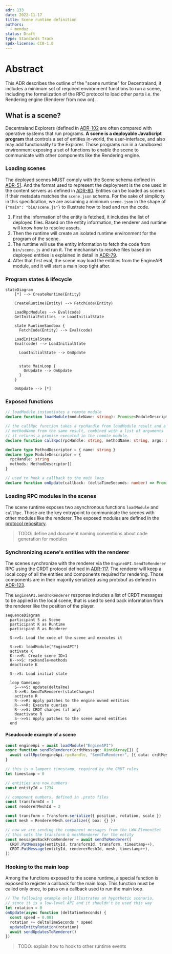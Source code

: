 ```yaml
---
adr: 133
date: 2022-11-17
title: Scene runtime definition
authors:
  - menduz
status: Draft
type: Standards Track
spdx-license: CC0-1.0
---
```


# Abstract

This ADR describes the outline of the "scene runtime" for Decentraland, it includes a minimum set of required environment functions to run a scene, including the formalization of the RPC protocol to load other parts i.e. the Rendering engine (Renderer from now on).

## What is a scene?

Decentraland Explorers (defined in [ADR-102](/adr/ADR-102) are often compared with operative systems that run programs. **A scene is a deployable JavaScript program** that controls a set of entities in-world, the user-interface, and also may add functionality to the Explorer. Those programs run in a sandboxed environment exposing a set of functions to enable the scene to communicate with other components like the Rendering engine.

### Loading scenes

The deployed scenes MUST comply with the Scene schema defined in [ADR-51](/adr/ADR-51). And the format used to represent the deployment is the one used in the content servers as defined in [ADR-80](/adr/ADR-80). Entities can be loaded as scenes if their metadata matches the `scene.json` schema. For the sake of simplicity in this specification, we are assuming a minimum `scene.json` in the shape of `{"main": "bin/scene.js"}` to illustrate how to load and run the code.

1. First the information of the entity is fetched, it includes the list of deployed files. Based on the entity information, the renderer and runtime will know how to resolve assets.
2. Then the runtime will create an isolated runtime environment for the program of the scene.
3. The runtime will use the entity information to fetch the code from `bin/scene.js` and run it. The mechanism to resolve files based on deployed entities is explained in detail in [ADR-79](/adr/ADR-79).
4. After that first eval, the scene may load the entities from the EngineAPI module, and it will start a main loop tight after.

### Program states & lifecycle

```mermaid
stateDiagram
    [*] --> CreateRuntime(Entity)

    CreateRuntime(Entity) --> FetchCode(Entity)

    LoadRpcModules --> Eval(code)
    GetInitialEntities --> LoadInitialState

    state RuntimeSandbox {
      FetchCode(Entity) --> Eval(code)

    LoadInitialState
    Eval(code) --> LoadInitialState

      LoadInitialState --> OnUpdate


      state MainLoop {
        OnUpdate --> OnUpdate
      }
    }

    OnUpdate --> [*]
```

### Exposed functions

```ts
// loadModule instantiates a remote module
declare function loadModule(moduleName: string): Promise<ModuleDescriptor>

// the callRpc function takes a rpcHandle from loadModule result and a
// methodName from the same result, combined with a list of arguments
// it returns a promise executed in the remote module.
declare function callRpc(rpcHandle: string, methodName: string, args: any[]): Promise<ProxyModule>

declare type MethodDescriptor = { name: string }
declare type ModuleDescriptor = {
  rpcHandle: string
  methods: MethodDescriptor[]
}

// used to hook a callback to the main loop
declare function onUpdate(callback: (deltaTimeSeconds: number) => Promise<void>): void
```

### Loading RPC modules in the scenes

The scene runtime exposes two asynchronous functions `loadModule` and `callRpc`. Those are the key entrypoint to communicate the scenes with other modules like the renderer. The exposed modules are defined in the [protocol repository](https://github.com/decentraland/protocol/blob/main/proto/decentraland/kernel/apis/engine_api.proto).

> TODO: define and document naming conventions about code generation for modules

### Synchronizing scene's entities with the renderer

The scenes synchronize with the renderer via the `EngineAPI.SendToRenderer` RPC using the CRDT protocol defined in [ADR-117](/rpc/ADR-117). The renderer will keep a local copy of all the entities and components required for rendering. Those components are in their majority serialized using protobuf as defined in [ADR-123](/rpc/ADR-123).

The `EngineAPI.SendToRenderer` response includes a list of CRDT messages to be applied in the local scene, that is used to send back information from the renderer like the position of the player.

```mermaid
sequenceDiagram
  participant S as Scene
  participant K as Runtime
  participant R as Renderer

  S->>S: Load the code of the scene and executes it

  S->>K: loadModule("EngineAPI")
  activate K
  K-->>R: Create scene ID=1
  K-->>S: rpcHandle+methods
  deactivate K

  S-->S: Load initial state

  loop GameLoop
    S-->>S: update(deltaTme)
    S->>R: SendToRenderer(stateChanges)
    activate R
    R-->>R: Apply patches to the engine owned entities
    R-->>R: Execute queries
    R-->>S: CRDT changes (if any)
    deactivate R
    S-->>S: Apply patches to the scene owned entities
  end
```

#### Pseudocode example of a scene

```typescript
const engineApi = await loadModule("EngineAPI")
async function sendToRenderer(crdtMessage: Uint8Array[]) {
  await callRpc(engineApi.rpcHandle, "SendToRenderer", [{ data: crdtMessage }])
}

// this is a lamport timestamp, required by the CRDT rules
let timestamp = 0

// entities are now numbers
const entityId = 1234

// component numbers, defined in .proto files
const transformId = 1
const rendererMeshId = 2

const transform = Transform.serialize({ position, rotation, scale })
const mesh = RendererMesh.serialize({ box: {} })

// now we are sending the component messages from the LWW-ElementSet
// this sets the transform & meshRenderer for the entity
const messagesBackFromRenderer = await sendToRenderer([
  CRDT.PutMessage(entityId, transformId, transform, timestamp++),
  CRDT.PutMessage(entityId, rendererMeshId, mesh, timestamp++),
])
```

### Hooking to the main loop

Among the functions exposed to the scene runtime, a special function is exposed to register a callback for the main loop. This function must be called only once, to pass on a callback used to run the main loop.

```ts
// The following example only illustrates an hypothetic scenario,
// since it is a low-level API and it shouldn't be used this way
let rotation = 0
onUpdate(async function (deltaTimeSeconds) {
  const speed = 0.001
  rotation += deltaTimeSeconds * speed
  updateEntityRotation(rotation)
  await sendUpdatesToRenderer()
})
```

> TODO: explain how to hook to other runtime events

